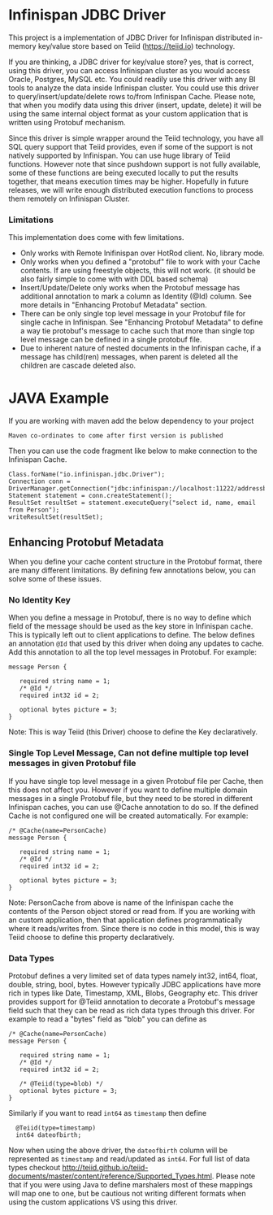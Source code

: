 # Infinispan JDBC Driver

This project is a implementation of JDBC Driver for Infinispan distributed in-memory key/value store based on Teiid (https://teiid.io) technology.

If you are thinking, a JDBC driver for key/value store? yes, that is correct, using this driver, you can access Infinispan cluster as you would access Oracle, Postgres, MySQL etc. You could readily use this driver with any BI tools to analyze the data inside Infinispan cluster. You could use this driver to query/insert/update/delete rows to/from Infinispan Cache. Please note, that when you modify data using this driver (insert, update, delete) it will be using the same internal object format as your custom application that is written using Protobuf mechanism.
 
Since this driver is simple wrapper around the Teiid technology, you have all SQL query support that Teiid provides, even if some of the support is not natively supported by Infinispan. You can use huge library of Teiid functions. However note that since pushdown support is not fully available, some of these functions are being executed locally to put the results together, that means execution times may be higher. Hopefully in future releases, we will write enough distributed execution functions to process them remotely on Infinispan Cluster. 
 
### Limitations
This implementation does come with few limitations.
 * Only works with Remote Inifinispan over HotRod client. No, library mode.
 * Only works when you defined a "protobuf" file to work with your Cache contents. If are using freestyle objects, this will not work. (it should be also fairly simple to come with with DDL based schema)
 * Insert/Update/Delete only works when the Protobuf message has additional annotation to mark a column as Identity (@Id) column. See more details in "Enhancing Protobuf Metadata" section.
 * There can be only single top level message in your Protobuf file for single cache in Infinispan. See "Enhancing Protobuf Metadata" to define a way tie protobuf's message to cache such that more than single top level message can be defined in a single protobuf file.
 * Due to inherent nature of nested documents in the Infinispan cache, if a message has child(ren) messages, when parent is deleted all the children are cascade deleted also.
 
# JAVA Example

If you are working with maven add the below dependency to your project
```
Maven co-ordinates to come after first version is published
```  
Then you can use the code fragment like below to make connection to the Infinispan Cache.

```
Class.forName("io.infinispan.jdbc.Driver");
Connection conn = DriverManager.getConnection("jdbc:infinispan://localhost:11222/addressbook_indexed;protobuf=/quickstart/addressbook.proto");
Statement statement = conn.createStatement();
ResultSet resultSet = statement.executeQuery("select id, name, email from Person");
writeResultSet(resultSet);
```
 
## Enhancing Protobuf Metadata
When you define your cache content structure in the Protobuf format, there are many different limitations. By defining few annotations below, you can solve some of these issues.

### No Identity Key
When you define a message in Protobuf, there is no way to define which field of the message should be used as the key  store in Infinispan cache. This is typically left out to client applications to define. The below defines an annotation `@Id` that used by this driver when doing any updates to cache. Add this annotation to all the top level messages in Protobuf. For example:

```
message Person {

   required string name = 1;
   /* @Id */
   required int32 id = 2;

   optional bytes picture = 3;
}
```
Note: This is way Teiid (this Driver) choose to define the Key declaratively. 

### Single Top Level Message, Can not define multiple top level messages in given Protobuf file  
If you have single top level message in a given Protobuf file per Cache, then this does not affect you. However if you want to define multiple domain messages in a single Protobuf file, but they need to be stored in different Infinispan caches, you can use @Cache annotation to do so. If the defined Cache is not configured one will be created automatically. For example:   

```
/* @Cache(name=PersonCache)
message Person {

   required string name = 1;
   /* @Id */
   required int32 id = 2;

   optional bytes picture = 3;
}
```
Note: PersonCache from above is name of the Infinispan cache the contents of the Person object stored or read from. If you are working with an custom application, then that application defines programmatically where it reads/writes from. Since there is no code in this model, this is way Teiid choose to define this property declaratively.  

### Data Types
Protobuf defines a very limited set of data types namely int32, int64, float, double, string, bool, bytes. However typically JDBC  applications have more rich in types like Date, Timestamp, XML, Blobs, Geography etc. This driver provides support for @Teiid annotation to decorate a Protobuf's message field such that they can be read as rich data types through this driver. For example to read a "bytes" field as "blob" you can define as

```
/* @Cache(name=PersonCache)
message Person {

   required string name = 1;
   /* @Id */
   required int32 id = 2;

   /* @Teiid(type=blob) */
   optional bytes picture = 3;
}  
```
Similarly if you want to read `int64` as `timestamp` then define

```
  @Teiid(type=timestamp)
  int64 dateofbirth;  
```
Now when using the above driver, the `dateofbirth` column will be represented as `timestamp` and read/updated as `int64`. For full list of data types checkout http://teiid.github.io/teiid-documents/master/content/reference/Supported_Types.html. Please note that if you were using Java to define marshalers most of these mappings will map one to one, but be cautious not writing different formats when using the custom applications VS using this driver.
